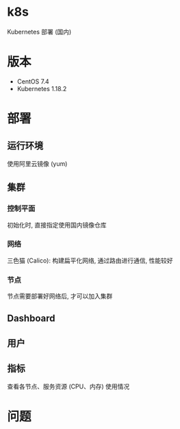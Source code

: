 # k8s

Kubernetes 部署 (国内)


# 版本

- CentOS 7.4
- Kubernetes 1.18.2

# 部署
## 运行环境

使用阿里云镜像 (yum)

## 集群
### 控制平面

初始化时, 直接指定使用国内镜像仓库

### 网络

三色猫 (Calico): 构建扁平化网络, 通过路由进行通信, 性能较好

### 节点

节点需要部署好网络后, 才可以加入集群

## Dashboard


## 用户


## 指标

查看各节点、服务资源 (CPU、内存) 使用情况


# 问题
